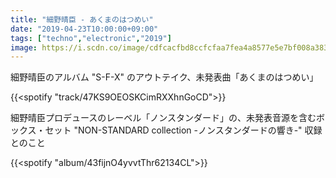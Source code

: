 ```yaml
---
title: "細野晴臣 - あくまのはつめい"
date: "2019-04-23T10:00:00+09:00"
tags: ["techno","electronic","2019"]
image: https://i.scdn.co/image/cdfcacfbd8ccfcfaa7fea4a8577e5e7bf008a383
---
```


細野晴臣のアルバム "S-F-X" のアウトテイク、未発表曲「あくまのはつめい」

{{<spotify "track/47KS9OEOSKCimRXXhnGoCD">}}

細野晴臣プロデュースのレーベル「ノンスタンダード」の、未発表音源を含むボックス・セット "NON-STANDARD collection -ノンスタンダードの響き-" 収録とのこと

{{<spotify "album/43fijnO4yvvtThr62134CL">}}
